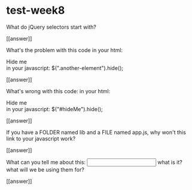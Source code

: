 # test-week8

What do jQuery selectors start with?

[[answer]]

What's the problem with this code
in your html:
<div class="my-element">Hide me</div>
in your javascript:
$(".another-element").hide();

[[answer]]

What's wrong with this code:
in your html:
<div class="my-element">Hide me</div>
in your javascript:
$("#hideMe").hide();

[[answer]]

If you have a FOLDER named lib and a FILE named app.js, why won't this link to your javascript work?
<script src="app.js"></script>

[[answer]]

What can you tell me about this: <input type="text"/> what is it? what will we be using them for?

[[answer]]
